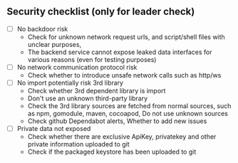 ## Security checklist (only for leader check)

- [ ] No backdoor risk
  - Check for unknown network request urls, and script/shell files with unclear purposes,
  - The backend service cannot expose leaked data interfaces for various reasons (even for testing purposes)
- [ ] No network communication protocol risk
  - Check whether to introduce unsafe network calls such as http/ws
- [ ] No import potentially risk 3rd library
  - Check whether 3rd dependent library is import
  - Don't use an unknown third-party library
  - Check the 3rd library sources are fetched from normal sources, such as npm, gomodule, maven, cocoapod, Do not use unknown sources
  - Check github Dependabot alerts, Whether to add new issues
- [ ] Private data not exposed
  - Check whether there are exclusive ApiKey, privatekey and other private information uploaded to git
  - Check if the packaged keystore has been uploaded to git
